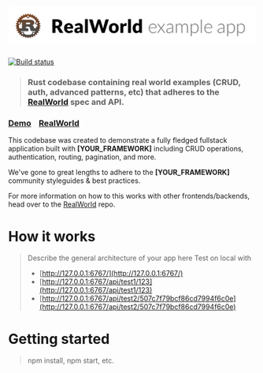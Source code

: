 # ![RealWorld Example App](logo.png)

[![Build status](https://ci.appveyor.com/api/projects/status/8s17p2vh2f4e8a2y?svg=true)](https://ci.appveyor.com/project/davidpodhola/rust-realworld-example-app)

> ### Rust codebase containing real world examples (CRUD, auth, advanced patterns, etc) that adheres to the [RealWorld](https://github.com/gothinkster/realworld-example-apps) spec and API.


### [Demo](https://rust-nickel-azure-web-app.azurewebsites.net/)&nbsp;&nbsp;&nbsp;&nbsp;[RealWorld](https://github.com/gothinkster/realworld)


This codebase was created to demonstrate a fully fledged fullstack application built with **[YOUR_FRAMEWORK]** including CRUD operations, authentication, routing, pagination, and more.

We've gone to great lengths to adhere to the **[YOUR_FRAMEWORK]** community styleguides & best practices.

For more information on how to this works with other frontends/backends, head over to the [RealWorld](https://github.com/gothinkster/realworld) repo.


# How it works

> Describe the general architecture of your app here
> Test on local with
> 
> - [http://127.0.0.1:6767/](http://127.0.0.1:6767/)
> - [http://127.0.0.1:6767/api/test1/123](http://127.0.0.1:6767/api/test1/123)
> - [http://127.0.0.1:6767/api/test2/507c7f79bcf86cd7994f6c0e](http://127.0.0.1:6767/api/test2/507c7f79bcf86cd7994f6c0e)

# Getting started

> npm install, npm start, etc.

